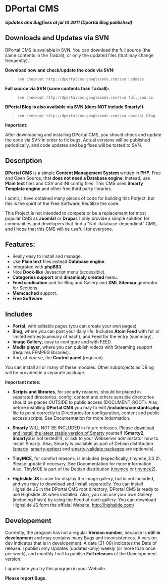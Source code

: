 # DPortal CMS #

**_Updates and Bugfixes at jul 10 2011 (Dportal Blog published)_**

## Downloads and Updates via SVN ##

DPortal CMS is available in SVN. You can download the full source (the same contents in the Traball), or only the updated files (that may change frequently).

**Download now and check/update the code via SVN:**

> `svn checkout http://dportalcms.googlecode.com/svn updates`

**Full source via SVN (same contents than Tarball):**

> `svn checkout http://dportalcms.googlecode.com/svn full_source`

**DPortal Blog is also available via SVN (does NOT include Smarty!):**

> `svn checkout http://dportalcms.googlecode.com/svn dportal_blog`

**Important:**

After downloading and installing DPortal CMS, you should check and update the code via SVN in order to fix bugs. Actual versions will be published periodically, and code updates and bug fixes will be tosted to SVN.

## Description ##

**DPortal CMS** is a simple **Content Management System** written in **PHP**, Free and Open Source, that **does not need a Database engine**. Instead, use **Plain text** files and CSV and INI config files. This CMS uses **Smarty Template engine** and other free third party libraries.

I admit, I have obtained many pieces of code for building this Porject, but this is the spirit of the Free Software: Reutilize the code.

This Project is not intended to compete or be a replacement for most popular CMS as **Joomla!** or **Drupal**. I only provide a simple solution for communities and developers that find a "Not-database-dependient" CMS, and I hope that this CMS will be usefull for everyone.


## Features: ##

  * Really easy to install and manage.
  * Use **Plain text** files instead **Database engine**.
  * Integrated with **phpBB3**.
  * Nice **Dock-like** Javascript menu (accessible).
  * **Categories support** and **dinamicaly created** menu.
  * **Feed sindication** and for Blog and Gallery and **XML Sitemap** generator for Sections.
  * **Memcached** support.
  * **Free Software**.


## Includes ##

  * **Portal**, with editable pages (you can create your own pages).
  * **Blog**, where you can post your daily life. Includes **Atom Feed** with full or limited entries(summary of each), and Feed for the entry (summary).
  * **Image Gallery**, easy to configure and with FEED.
  * **Media player**, where you can publish videos with Streaming support (requires FFMPEG libraries).
  * And, of course, the **Control panel** (required).

You can install all or many of these modules. Other subprojects as DBlog will be provided in a separate package.

**Important notes:**

  * **Scripts and libraries**, for security reasons, should be placed in separated directories. config, content and others sensible directories should be places OUTSIDE to public access (DOCUMENT\_ROOT). Also, before installing **DPortal CMS** you may to edit **/includes/constants.php** file to point correctly to Directories for configuration, content and public access scripts. See Documentation for more indormation.

  * **Smarty** WILL NOT BE INCLUDED in future releases. Please [download and install the latest stable version of Smarty](http://www.smarty.net/download.php) yourself (**Smarty2**, **Smarty3** is not tested!!!), or ask to your Webserver administator how to install Smarty. Also, Smarty is available as part of Debian distribution ([smarty](http://packages.debian.org/squeeze/smarty); [smarty-gettext](http://packages.debian.org/squeeze/smarty-gettext) and [smarty-validate packages](http://packages.debian.org/squeeze/smarty-validate) are optionals).

  * **TinyMCE**, for comfort reasons, is included (especifically, tinymce\_3.3.2). Please update if necesary. See Documentation for more information. Also, TinyMCE is part of the Debian distribution ([tinymce](http://packages.debian.org/squeeze/tinymce) or [tinymce2](http://packages.debian.org/squeeze/tinymce2)).

  * **Highslide JS** is user for display the Image gallery, but is not included, and you may to download and install separatelly. You can install Highslide JS in the DPortal CMS root directory; DPortal CMS is ready to use Highslide JS when installed. Also, you can use your own Gallery (including Flash) by using the Feed of each gallery. You can download Highslide JS form the official Website, http://highslide.com/

## Developement ##

Currently, the program has not a regular **Version number**, because is **still in development** and may contains many Bugs and inconsistences.
A version dev indicates that is in developement. A date (31-08) indicates the Date of release. I publish only Updates (updates-only) weekly (or more than once per week), and monthly I will to publish **Full releases** of the Developement version.

I appreciate you try this program in your Website.

**Please report Bugs.**